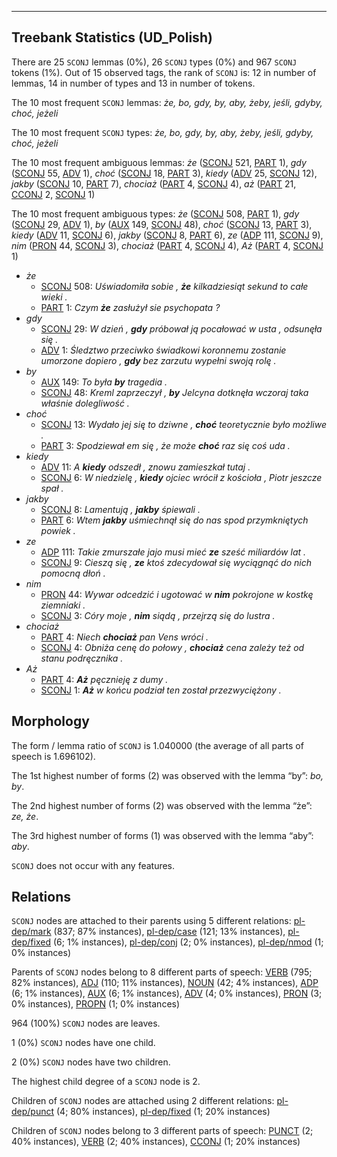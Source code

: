 

--------------------------------------------------------------------------------

## Treebank Statistics (UD_Polish)

There are 25 `SCONJ` lemmas (0%), 26 `SCONJ` types (0%) and 967 `SCONJ` tokens (1%).
Out of 15 observed tags, the rank of `SCONJ` is: 12 in number of lemmas, 14 in number of types and 13 in number of tokens.

The 10 most frequent `SCONJ` lemmas: <em>że, bo, gdy, by, aby, żeby, jeśli, gdyby, choć, jeżeli</em>

The 10 most frequent `SCONJ` types:  <em>że, bo, gdy, by, aby, żeby, jeśli, gdyby, choć, jeżeli</em>

The 10 most frequent ambiguous lemmas: <em>że</em> ([SCONJ]() 521, [PART]() 1), <em>gdy</em> ([SCONJ]() 55, [ADV]() 1), <em>choć</em> ([SCONJ]() 18, [PART]() 3), <em>kiedy</em> ([ADV]() 25, [SCONJ]() 12), <em>jakby</em> ([SCONJ]() 10, [PART]() 7), <em>chociaż</em> ([PART]() 4, [SCONJ]() 4), <em>aż</em> ([PART]() 21, [CCONJ]() 2, [SCONJ]() 1)

The 10 most frequent ambiguous types:  <em>że</em> ([SCONJ]() 508, [PART]() 1), <em>gdy</em> ([SCONJ]() 29, [ADV]() 1), <em>by</em> ([AUX]() 149, [SCONJ]() 48), <em>choć</em> ([SCONJ]() 13, [PART]() 3), <em>kiedy</em> ([ADV]() 11, [SCONJ]() 6), <em>jakby</em> ([SCONJ]() 8, [PART]() 6), <em>ze</em> ([ADP]() 111, [SCONJ]() 9), <em>nim</em> ([PRON]() 44, [SCONJ]() 3), <em>chociaż</em> ([PART]() 4, [SCONJ]() 4), <em>Aż</em> ([PART]() 4, [SCONJ]() 1)


* <em>że</em>
  * [SCONJ]() 508: <em>Uświadomiła sobie , <b>że</b> kilkadziesiąt sekund to całe wieki .</em>
  * [PART]() 1: <em>Czym <b>że</b> zasłużył sie psychopata ?</em>
* <em>gdy</em>
  * [SCONJ]() 29: <em>W dzień , <b>gdy</b> próbował ją pocałować w usta , odsunęła się .</em>
  * [ADV]() 1: <em>Śledztwo przeciwko świadkowi koronnemu zostanie umorzone dopiero , <b>gdy</b> bez zarzutu wypełni swoją rolę .</em>
* <em>by</em>
  * [AUX]() 149: <em>To była <b>by</b> tragedia .</em>
  * [SCONJ]() 48: <em>Kreml zaprzeczył , <b>by</b> Jelcyna dotknęła wczoraj taka właśnie dolegliwość .</em>
* <em>choć</em>
  * [SCONJ]() 13: <em>Wydało jej się to dziwne , <b>choć</b> teoretycznie było możliwe .</em>
  * [PART]() 3: <em>Spodziewał em się , że może <b>choć</b> raz się coś uda .</em>
* <em>kiedy</em>
  * [ADV]() 11: <em>A <b>kiedy</b> odszedł , znowu zamieszkał tutaj .</em>
  * [SCONJ]() 6: <em>W niedzielę , <b>kiedy</b> ojciec wrócił z kościoła , Piotr jeszcze spał .</em>
* <em>jakby</em>
  * [SCONJ]() 8: <em>Lamentują , <b>jakby</b> śpiewali .</em>
  * [PART]() 6: <em>Wtem <b>jakby</b> uśmiechnął się do nas spod przymkniętych powiek .</em>
* <em>ze</em>
  * [ADP]() 111: <em>Takie zmurszałe jajo musi mieć <b>ze</b> sześć miliardów lat .</em>
  * [SCONJ]() 9: <em>Cieszą się , <b>ze</b> ktoś zdecydował się wyciągnąć do nich pomocną dłoń .</em>
* <em>nim</em>
  * [PRON]() 44: <em>Wywar odcedzić i ugotować w <b>nim</b> pokrojone w kostkę ziemniaki .</em>
  * [SCONJ]() 3: <em>Córy moje , <b>nim</b> siądą , przejrzą się do lustra .</em>
* <em>chociaż</em>
  * [PART]() 4: <em>Niech <b>chociaż</b> pan Vens wróci .</em>
  * [SCONJ]() 4: <em>Obniża cenę do połowy , <b>chociaż</b> cena zależy też od stanu podręcznika .</em>
* <em>Aż</em>
  * [PART]() 4: <em><b>Aż</b> pęcznieję z dumy .</em>
  * [SCONJ]() 1: <em><b>Aż</b> w końcu podział ten został przezwyciężony .</em>

## Morphology

The form / lemma ratio of `SCONJ` is 1.040000 (the average of all parts of speech is 1.696102).

The 1st highest number of forms (2) was observed with the lemma “by”: <em>bo, by</em>.

The 2nd highest number of forms (2) was observed with the lemma “że”: <em>ze, że</em>.

The 3rd highest number of forms (1) was observed with the lemma “aby”: <em>aby</em>.

`SCONJ` does not occur with any features.


## Relations

`SCONJ` nodes are attached to their parents using 5 different relations: [pl-dep/mark]() (837; 87% instances), [pl-dep/case]() (121; 13% instances), [pl-dep/fixed]() (6; 1% instances), [pl-dep/conj]() (2; 0% instances), [pl-dep/nmod]() (1; 0% instances)

Parents of `SCONJ` nodes belong to 8 different parts of speech: [VERB]() (795; 82% instances), [ADJ]() (110; 11% instances), [NOUN]() (42; 4% instances), [ADP]() (6; 1% instances), [AUX]() (6; 1% instances), [ADV]() (4; 0% instances), [PRON]() (3; 0% instances), [PROPN]() (1; 0% instances)

964 (100%) `SCONJ` nodes are leaves.

1 (0%) `SCONJ` nodes have one child.

2 (0%) `SCONJ` nodes have two children.

The highest child degree of a `SCONJ` node is 2.

Children of `SCONJ` nodes are attached using 2 different relations: [pl-dep/punct]() (4; 80% instances), [pl-dep/fixed]() (1; 20% instances)

Children of `SCONJ` nodes belong to 3 different parts of speech: [PUNCT]() (2; 40% instances), [VERB]() (2; 40% instances), [CCONJ]() (1; 20% instances)

